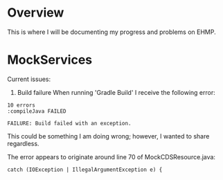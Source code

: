 Overview
========
This is where I will be documenting my progress and problems on EHMP.

MockServices
============
Current issues:

1) Build failure
When running 'Gradle Build' I receive the following error:

```
10 errors
:compileJava FAILED

FAILURE: Build failed with an exception.
```
This could be something I am doing wrong; however, I wanted to share regardless.

The error appears to originate around line 70 of MockCDSResource.java:
```
catch (IOException | IllegalArgumentException e) {
```
